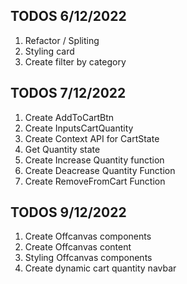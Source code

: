 ## TODOS 6/12/2022

1. Refactor / Spliting
2. Styling card
3. Create filter by category

## TODOS 7/12/2022

1. Create AddToCartBtn
2. Create InputsCartQuantity
3. Create Context API for CartState
4. Get Quantity state
5. Create Increase Quantity function
6. Create Deacrease Quantity Function
7. Create RemoveFromCart Function


## TODOS 9/12/2022

1. Create Offcanvas components
2. Create Offcanvas content
3. Styling Offcanvas components
4. Create dynamic cart quantity navbar

